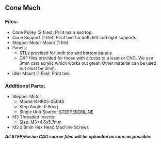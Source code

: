 ## Cone Mech
### Files:
* Cone Pulley (2 files): Print main and top.
* Cone Support (1 file): Print two for both left and right supports.
* Stepper Motor Mount (1 file)
* Panels: 
  * STLs provided for both top and bottom panels.
  * DXF files provided for those with access to a laser or CNC. We use 3mm cast acrylic which works out great. Other material can be used but must be 3mm. 
* Idler Mount (1 File): Print two.

### Additional Parts:
* Stepper Motor
  * Model:14HR05-0504S
  * Step Angle: 0.9deg
  * Single Unit Source: [STEPPERONLINE](https://www.omc-stepperonline.com/round-nema-14-bipolar-0-9deg-7ncm-9-91oz-in-0-5a-8-5v-36x12mm-4-wires-14hr05-0504s)
* M3 Threaded Inserts:
  * Size: M3*4.6x5.7mm
* M3 x 8mm Hex Head Machine Screws

***All STEP/Fusion CAD source files will be uploaded as soon as possible.*** 
